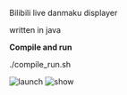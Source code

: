 Bilibili live danmaku displayer

written in java

**Compile and run**

./compile_run.sh

![launch](/screenshots/launch)
![show](/screenshots/show)

